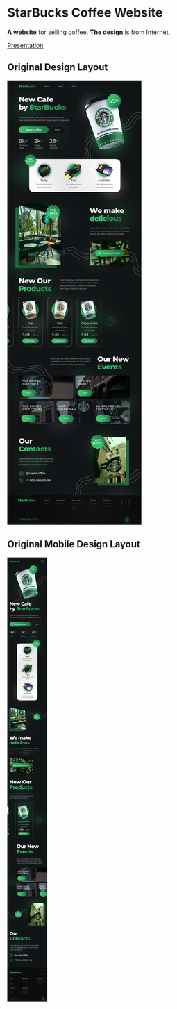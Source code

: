 # StarBucks Coffee Website

**A website** for selling coffee. **The design** is from Internet.

[Presentation](https://alexey96may.github.io/StarBucks-website/build/)

## Original Design Layout

![Alt-Original Design Layout](/design.webp)

## Original Mobile Design Layout

![Alt-Original mobile Design Layout](/mobile_design.webp)

